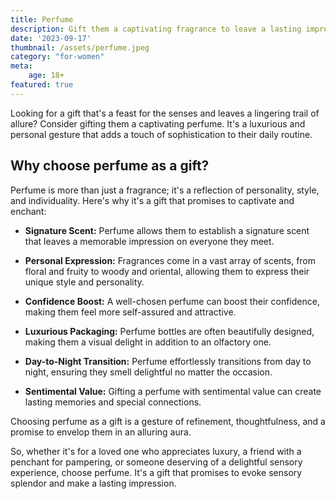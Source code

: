 ```yaml
---
title: Perfume
description: Gift them a captivating fragrance to leave a lasting impression.
date: '2023-09-17'
thumbnail: /assets/perfume.jpeg
category: "for-women"
meta:
    age: 18+
featured: true
---
```

Looking for a gift that's a feast for the senses and leaves a lingering trail of allure? Consider gifting them a captivating perfume. It's a luxurious and personal gesture that adds a touch of sophistication to their daily routine.

## Why choose perfume as a gift?

Perfume is more than just a fragrance; it's a reflection of personality, style, and individuality. Here's why it's a gift that promises to captivate and enchant:

- **Signature Scent:** Perfume allows them to establish a signature scent that leaves a memorable impression on everyone they meet.

- **Personal Expression:** Fragrances come in a vast array of scents, from floral and fruity to woody and oriental, allowing them to express their unique style and personality.

- **Confidence Boost:** A well-chosen perfume can boost their confidence, making them feel more self-assured and attractive.

- **Luxurious Packaging:** Perfume bottles are often beautifully designed, making them a visual delight in addition to an olfactory one.

- **Day-to-Night Transition:** Perfume effortlessly transitions from day to night, ensuring they smell delightful no matter the occasion.

- **Sentimental Value:** Gifting a perfume with sentimental value can create lasting memories and special connections.

Choosing perfume as a gift is a gesture of refinement, thoughtfulness, and a promise to envelop them in an alluring aura.

So, whether it's for a loved one who appreciates luxury, a friend with a penchant for pampering, or someone deserving of a delightful sensory experience, choose perfume. It's a gift that promises to evoke sensory splendor and make a lasting impression.

